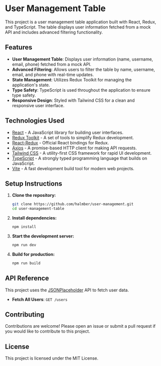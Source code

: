 # User Management Table

This project is a user management table application built with React, Redux, and TypeScript. The table displays user information fetched from a mock API and includes advanced filtering functionality.

## Features

- **User Management Table**: Displays user information (name, username, email, phone) fetched from a mock API.
- **Advanced Filtering**: Allows users to filter the table by name, username, email, and phone with real-time updates.
- **State Management**: Utilizes Redux Toolkit for managing the application's state.
- **Type Safety**: TypeScript is used throughout the application to ensure type safety.
- **Responsive Design**: Styled with Tailwind CSS for a clean and responsive user interface.

## Technologies Used

- [React](https://reactjs.org/) - A JavaScript library for building user interfaces.
- [Redux Toolkit](https://redux-toolkit.js.org/) - A set of tools to simplify Redux development.
- [React-Redux](https://react-redux.js.org/) - Official React bindings for Redux.
- [Axios](https://axios-http.com/) - A promise-based HTTP client for making API requests.
- [Tailwind CSS](https://tailwindcss.com/) - A utility-first CSS framework for rapid UI development.
- [TypeScript](https://www.typescriptlang.org/) - A strongly typed programming language that builds on JavaScript.
- [Vite](https://vitejs.dev/) - A fast development build tool for modern web projects.

## Setup Instructions

1. **Clone the repository:**

   ```bash
   git clone https://github.com/halmber/user-management.git
   cd user-management-table
   ```

2. **Install dependencies:**

   ```bash
   npm install
   ```

3. **Start the development server:**

   ```bash
   npm run dev
   ```

4. **Build for production:**

   ```bash
   npm run build
   ```

## API Reference

This project uses the [JSONPlaceholder](https://jsonplaceholder.typicode.com/) API to fetch user data.

- **Fetch All Users**: `GET /users`

## Contributing

Contributions are welcome! Please open an issue or submit a pull request if you would like to contribute to this project.

## License

This project is licensed under the MIT License.

